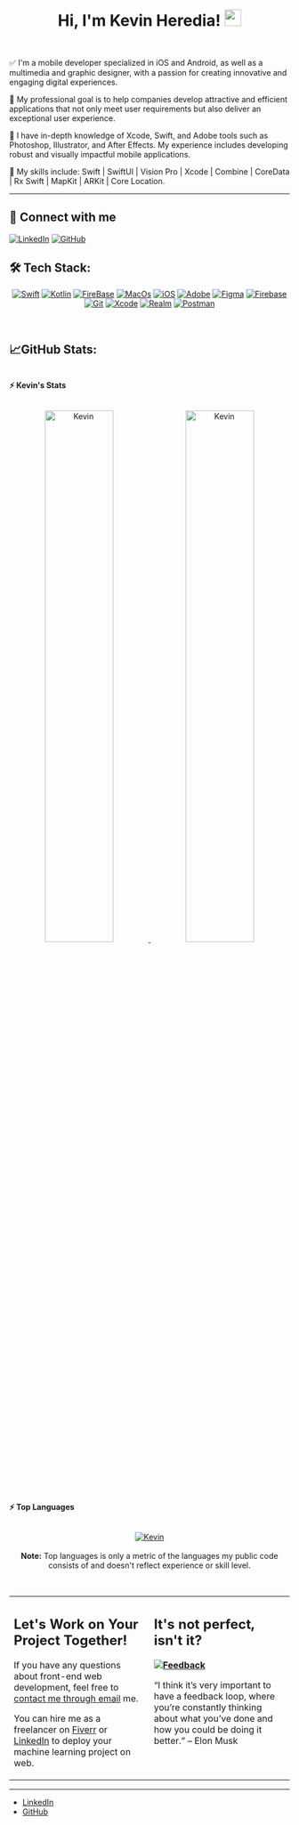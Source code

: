 <h1 align="center">
Hi, I'm Kevin Heredia!
	<a href="https://github.com/KevinHe1496" target="_self">
		<img src="https://media.giphy.com/media/hvRJCLFzcasrR4ia7z/giphy.gif" width="30">
	</a>
</h1>

<br/>



✅ I'm a mobile developer specialized in iOS and Android, as well as a multimedia and graphic designer, with a passion for creating innovative and engaging digital experiences.

🎯 My professional goal is to help companies develop attractive and efficient applications that not only meet user requirements but also deliver an exceptional user experience.

📖 I have in-depth knowledge of Xcode, Swift, and Adobe tools such as Photoshop, Illustrator, and After Effects. My experience includes developing robust and visually impactful mobile applications.

🔧 My skills include: Swift | SwiftUI | Vision Pro | Xcode | Combine | CoreData | Rx Swift | MapKit | ARKit | Core Location.

<hr>

## 🤝 Connect with me
<p>
	<a href="https://www.linkedin.com/in/kevin-heredia-esparza/"><img src="https://img.shields.io/badge/LinkedIn-0077B5?style=for-the-badge&logo=linkedin&logoColor=white" alt="LinkedIn"/></a>
	<a href="https://github.com/KevinHe1496"><img src="https://img.shields.io/badge/github-%23121011.svg?style=for-the-badge&logo=github&logoColor=white" alt="GitHub"/></a>
</p>

## 🛠️ Tech Stack:

<p align="center">
    <a href="https://github.com/KevinHe1496"><img alt="Swift" src="https://img.shields.io/badge/Swift-FA7343?style=for-the-badge&logo=swift&logoColor=white"></a>
    <a href="https://github.com/KevinHe1496"><img alt="Kotlin" src="https://img.shields.io/badge/Kotlin-0095D5?&style=for-the-badge&logo=kotlin&logoColor=white"></a>
    <a href="https://github.com/KevinHe1496"><img alt="FireBase" src="https://camo.githubusercontent.com/6f6826054e63ddad94132a19b9b40a236bbfc06e92ec4adb987165705efd429f/68747470733a2f2f696d672e736869656c64732e696f2f62616467652f66697265626173652d2532333033394245352e7376673f7374796c653d666f722d7468652d6261646765266c6f676f3d6669726562617365"></a>
    <a href="https://github.com/KevinHe1496"><img alt="MacOs" src="https://img.shields.io/badge/mac%20os-000000?style=for-the-badge&logo=apple&logoColor=white"></a>
    <a href="https://github.com/KevinHe1496"><img alt="iOS" src="https://img.shields.io/badge/iOS-000000?style=for-the-badge&logo=ios&logoColor=white"></a>
    <a href="https://github.com/KevinHe1496"><img alt="Adobe" src="https://camo.githubusercontent.com/90ebaac4a164664cb6eb179c7e9698fb629ddd6225e6ccad030291f578d1d461/68747470733a2f2f696d672e736869656c64732e696f2f62616467652f61646f62652d2532334646303030302e7376673f7374796c653d666f722d7468652d6261646765266c6f676f3d61646f6265266c6f676f436f6c6f723d7768697465"></a>
    <a href="https://github.com/KevinHe1496"><img alt="Figma" src="https://img.shields.io/badge/Figma-F24E1E?style=for-the-badge&logo=figma&logoColor=white"></a>
    <a href="https://github.com/KevinHe1496"><img alt="Firebase" src ="https://camo.githubusercontent.com/a5437581466397bfa3066cb55e6a0bbdd58b1dcfe0c4d4b107796ac13e3fdf3d/68747470733a2f2f696d672e736869656c64732e696f2f62616467652f66697265626173652d6130383032313f7374796c653d666f722d7468652d6261646765266c6f676f3d6669726562617365266c6f676f436f6c6f723d666663643334"></a>
    <a href="https://github.com/KevinHe1496"><img alt="Git" src="https://camo.githubusercontent.com/94d83dc5838e2784bee25fe9e019bc2fda128676f32cef2f06baa0f6f3849b8c/68747470733a2f2f696d672e736869656c64732e696f2f62616467652f6769742d2532334630353033332e7376673f7374796c653d666f722d7468652d6261646765266c6f676f3d676974266c6f676f436f6c6f723d7768697465"></a>
    <a href="https://github.com/KevinHe1496"><img alt="Xcode" src="https://img.shields.io/badge/Xcode-007ACC?style=for-the-badge&logo=Xcode&logoColor=white"></a>
    <a href="https://github.com/KevinHe1496"><img alt="Realm" src="https://img.shields.io/badge/Realm-39477F?style=for-the-badge&logo=realm&logoColor=white"></a>
    <a href="https://github.com/KevinHe1496"><img alt="Postman" src="https://camo.githubusercontent.com/cf06fedcca8eedc2ebcf41a87c79ae200b8e7f79b65a9c2dcd833d1990bd3290/68747470733a2f2f696d672e736869656c64732e696f2f62616467652f506f73746d616e2d4646364333373f7374796c653d666f722d7468652d6261646765266c6f676f3d706f73746d616e266c6f676f436f6c6f723d7768697465"></a>
</p>
</br>

## 📈GitHub Stats:

<br/>
<summary><b>⚡ Kevin's Stats</b></summary>
<br/>
<p align="center">
	<a href="https://github.com/KevinHe1496">
	<img width="49.5%" src="https://github-readme-stats.vercel.app/api?username=KevinHe1496&show_icons=true" alt="Kevin">
	<img width="49.5%" src="https://github-readme-streak-stats.herokuapp.com/?user=KevinHe1496" alt="Kevin">
	</a>
	<br/>
</p>
<br/>
<!--
<summary><b>⚡ Activity graph</b></summary>
<br/>
<p align="center">
	<a href="https://github.com/Bouaskaoun">
		<img src="https://activity-graph.herokuapp.com/graph?username=bouaskaoun&bg_color=ffffff&color=000000&line=000000&point=000000&area=true&hide_border=true" alt="bouaskaoun">
	</a>
</p>
<br/>
-->
<summary><b>⚡ Top Languages</b></summary>
<br/>

<p align="center">
	<a href="https://github.com/KevinHe1496">
	<img src="https://github-readme-stats.vercel.app/api/top-langs/?username=KevinHe1496&langs_count=8&layout=compact" alt="Kevin">
	</a>
	<br/>
<br/>
<b>Note:</b> Top languages is only a metric of the languages my public code consists of and doesn't reflect experience or skill level.
</p>
<br/>

<table style="border: none">
  <tr>
  <td width="50%" valign="top">

## Let's Work on Your Project Together!

If you have any questions about front-end web development, feel free to <a href="mailto:bouaskaoun.mohammed@gmail.com">contact me through email</a> me.

You can hire me as a freelancer on <a href="https://www.fiverr.com">Fiverr</a> or <a href="https://www.linkedin.com/in/bouaskaoun/">LinkedIn</a> to deploy your machine learning project on web.

  </td>
  <td width="50%" valign="top">

## It's not perfect, isn't it?

**<a href="https://github.com/KevinHe1496"><img alt="Feedback" src="https://img.shields.io/badge/Ask%20me-anything-1abc9c.svg"></a>**

“I think it’s very important to have a feedback loop, where you’re constantly thinking about what you’ve done and how you could be doing it better.”
– Elon Musk

  </td>
  </tr>
</table>

------

- [LinkedIn](https://www.linkedin.com/in/kevin-heredia-esparza/)
- [GitHub](https://github.com/KevinHe1496)
